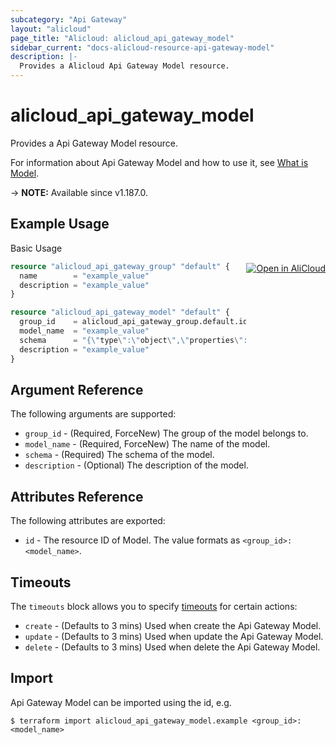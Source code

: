 ```yaml
---
subcategory: "Api Gateway"
layout: "alicloud"
page_title: "Alicloud: alicloud_api_gateway_model"
sidebar_current: "docs-alicloud-resource-api-gateway-model"
description: |-
  Provides a Alicloud Api Gateway Model resource.
---
```


# alicloud_api_gateway_model

Provides a Api Gateway Model resource.

For information about Api Gateway Model and how to use it, see [What is Model](https://www.alibabacloud.com/help/en/api-gateway/latest/api-cloudapi-2016-07-14-createmodel).

-> **NOTE:** Available since v1.187.0.

## Example Usage
<div class="oics-button" style="float: right;margin: 0 0 -40px 0;">
  <a href="https://api.aliyun.com/api-tools/terraform?resource=alicloud_api_gateway_model&exampleId=73da5828-22c3-3d6c-b686-4669b605a09d49d5e14f&activeTab=example&spm=docs.r.api_gateway_model.0.73da582822" target="_blank">
    <img alt="Open in AliCloud" src="https://img.alicdn.com/imgextra/i1/O1CN01hjjqXv1uYUlY56FyX_!!6000000006049-55-tps-254-36.svg" style="max-height: 44px; margin: 32px auto; max-width: 100%;">
  </a>
</div>

Basic Usage

```terraform
resource "alicloud_api_gateway_group" "default" {
  name        = "example_value"
  description = "example_value"
}

resource "alicloud_api_gateway_model" "default" {
  group_id    = alicloud_api_gateway_group.default.id
  model_name  = "example_value"
  schema      = "{\"type\":\"object\",\"properties\":{\"id\":{\"format\":\"int64\",\"maximum\":100,\"exclusiveMaximum\":true,\"type\":\"integer\"},\"name\":{\"maxLength\":10,\"type\":\"string\"}}}"
  description = "example_value"
}
```

## Argument Reference

The following arguments are supported:

* `group_id` - (Required, ForceNew) The group of the model belongs to.
* `model_name` - (Required, ForceNew) The name of the model.
* `schema` - (Required) The schema of the model.
* `description` - (Optional) The description of the model.

## Attributes Reference

The following attributes are exported:

* `id` - The resource ID of Model. The value formats as `<group_id>:<model_name>`.

## Timeouts

The `timeouts` block allows you to specify [timeouts](https://www.terraform.io/docs/configuration-0-11/resources.html#timeouts) for certain actions:

* `create` - (Defaults to 3 mins) Used when create the Api Gateway Model.
* `update` - (Defaults to 3 mins) Used when update the Api Gateway Model.
* `delete` - (Defaults to 3 mins) Used when delete the Api Gateway Model.

## Import

Api Gateway Model can be imported using the id, e.g.

```shell
$ terraform import alicloud_api_gateway_model.example <group_id>:<model_name>
```
